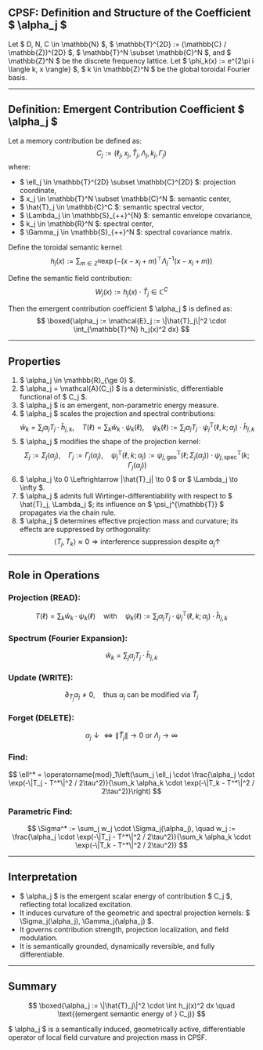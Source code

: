 ## CPSF: Definition and Structure of the Coefficient $ \alpha_j $

Let $ D, N, C \in \mathbb{N} $, $ \mathbb{T}^{2D} := (\mathbb{C} / \mathbb{Z})^{2D} $, $ \mathbb{T}^N \subset \mathbb{C}^N $, and $ \mathbb{Z}^N $ be the discrete frequency lattice. Let $ \phi_k(x) := e^{2\pi i \langle k, x \rangle} $, $ k \in \mathbb{Z}^N $ be the global toroidal Fourier basis.

---

## Definition: Emergent Contribution Coefficient $ \alpha_j $

Let a memory contribution be defined as:
$$
C_j := (\ell_j, x_j, \hat{T}_j, \Lambda_j, k_j, \Gamma_j)
$$
where:
- $ \ell_j \in \mathbb{T}^{2D} \subset \mathbb{C}^{2D} $: projection coordinate,
- $ x_j \in \mathbb{T}^N \subset \mathbb{C}^N $: semantic center,
- $ \hat{T}_j \in \mathbb{C}^C $: semantic spectral vector,
- $ \Lambda_j \in \mathbb{S}_{++}^{N} $: semantic envelope covariance,
- $ k_j \in \mathbb{R}^N $: spectral center,
- $ \Gamma_j \in \mathbb{S}_{++}^N $: spectral covariance matrix.

Define the toroidal semantic kernel:
$$
h_j(x) := \sum_{m \in \mathbb{Z}^N} \exp\left( - (x - x_j + m)^\top \Lambda_j^{-1} (x - x_j + m) \right)
$$

Define the semantic field contribution:
$$
W_j(x) := h_j(x) \cdot \hat{T}_j \in \mathbb{C}^C
$$

Then the emergent contribution coefficient $ \alpha_j $ is defined as:
$$
\boxed{\alpha_j := \mathcal{E}_j := \|\hat{T}_j\|^2 \cdot \int_{\mathbb{T}^N} h_j(x)^2 dx}
$$

---

## Properties

1. $ \alpha_j \in \mathbb{R}_{\ge 0} $.
2. $ \alpha_j = \mathcal{A}(C_j) $ is a deterministic, differentiable functional of $ C_j $.
3. $ \alpha_j $ is an emergent, non-parametric energy measure.
4. $ \alpha_j $ scales the projection and spectral contributions:
   $$
   \hat{w}_k = \sum_j \alpha_j T_j \cdot \hat{h}_{j,k}, \quad
   T(\ell) = \sum_k \hat{w}_k \cdot \psi_k(\ell), \quad
   \psi_k(\ell) := \sum_j \alpha_j T_j \cdot \psi_j^{\mathbb{T}}(\ell, k; \alpha_j) \cdot \hat{h}_{j,k}
   $$
5. $ \alpha_j $ modifies the shape of the projection kernel:
   $$
   \Sigma_j := \Sigma_j(\alpha_j), \quad \Gamma_j := \Gamma_j(\alpha_j),
   \quad \psi_j^{\mathbb{T}}(\ell, k; \alpha_j) := \psi_{j,\mathrm{geo}}^{\mathbb{T}}(\ell; \Sigma_j(\alpha_j)) \cdot \psi_{j,\mathrm{spec}}^{\mathbb{T}}(k; \Gamma_j(\alpha_j))
   $$
6. $ \alpha_j \to 0 \Leftrightarrow \|\hat{T}_j\| \to 0 $ or $ \Lambda_j \to \infty $.
7. $ \alpha_j $ admits full Wirtinger-differentiability with respect to $ \hat{T}_j, \Lambda_j $; its influence on $ \psi_j^{\mathbb{T}} $ propagates via the chain rule.
8. $ \alpha_j $ determines effective projection mass and curvature; its effects are suppressed by orthogonality:
   $$
   \langle T_j, T_k \rangle \approx 0 \Rightarrow \text{interference suppression despite } \alpha_j \uparrow
   $$

---

## Role in Operations

### Projection (READ):
$$
T(\ell) = \sum_k \hat{w}_k \cdot \psi_k(\ell)
\quad \text{with} \quad
\psi_k(\ell) := \sum_j \alpha_j T_j \cdot \psi_j^{\mathbb{T}}(\ell, k; \alpha_j) \cdot \hat{h}_{j,k}
$$

### Spectrum (Fourier Expansion):
$$
\hat{w}_k = \sum_j \alpha_j T_j \cdot \hat{h}_{j,k}
$$

### Update (WRITE):
$$
\partial_{\hat{T}_j} \alpha_j \ne 0, \quad \text{thus } \alpha_j \text{ can be modified via } \hat{T}_j
$$

### Forget (DELETE):
$$
\alpha_j \downarrow \Leftrightarrow \|\hat{T}_j\| \to 0 \text{ or } \Lambda_j \to \infty
$$

### Find:
$$
\ell^* = \operatorname{mod}_1\left(\sum_j \ell_j \cdot \frac{\alpha_j \cdot \exp(-\|T_j - T^*\|^2 / 2\tau^2)}{\sum_k \alpha_k \cdot \exp(-\|T_k - T^*\|^2 / 2\tau^2)}\right)
$$

### Parametric Find:
$$
\Sigma^* := \sum_j w_j \cdot \Sigma_j(\alpha_j), \quad w_j := \frac{\alpha_j \cdot \exp(-\|T_j - T^*\|^2 / 2\tau^2)}{\sum_k \alpha_k \cdot \exp(-\|T_k - T^*\|^2 / 2\tau^2)}
$$

---

## Interpretation

- $ \alpha_j $ is the emergent scalar energy of contribution $ C_j $, reflecting total localized excitation.
- It induces curvature of the geometric and spectral projection kernels: $ \Sigma_j(\alpha_j), \Gamma_j(\alpha_j) $.
- It governs contribution strength, projection localization, and field modulation.
- It is semantically grounded, dynamically reversible, and fully differentiable.

---

## Summary

$$
\boxed{\alpha_j := \|\hat{T}_j\|^2 \cdot \int h_j(x)^2 dx \quad \text{(emergent semantic energy of } C_j)}
$$

$ \alpha_j $ is a semantically induced, geometrically active, differentiable operator of local field curvature and projection mass in CPSF.

